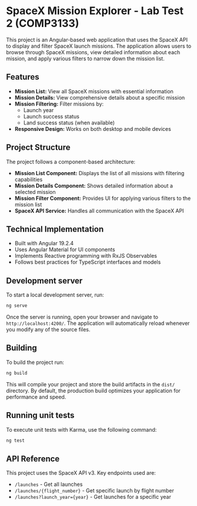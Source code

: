 # SpaceX Mission Explorer - Lab Test 2 (COMP3133)

This project is an Angular-based web application that uses the SpaceX API to display and filter SpaceX launch missions. The application allows users to browse through SpaceX missions, view detailed information about each mission, and apply various filters to narrow down the mission list.

## Features

- **Mission List:** View all SpaceX missions with essential information
- **Mission Details:** View comprehensive details about a specific mission
- **Mission Filtering:** Filter missions by:
  - Launch year
  - Launch success status
  - Land success status (when available)
- **Responsive Design:** Works on both desktop and mobile devices

## Project Structure

The project follows a component-based architecture:

- **Mission List Component:** Displays the list of all missions with filtering capabilities
- **Mission Details Component:** Shows detailed information about a selected mission
- **Mission Filter Component:** Provides UI for applying various filters to the mission list
- **SpaceX API Service:** Handles all communication with the SpaceX API

## Technical Implementation

- Built with Angular 19.2.4
- Uses Angular Material for UI components
- Implements Reactive programming with RxJS Observables
- Follows best practices for TypeScript interfaces and models

## Development server

To start a local development server, run:

```bash
ng serve
```

Once the server is running, open your browser and navigate to `http://localhost:4200/`. The application will automatically reload whenever you modify any of the source files.

## Building

To build the project run:

```bash
ng build
```

This will compile your project and store the build artifacts in the `dist/` directory. By default, the production build optimizes your application for performance and speed.

## Running unit tests

To execute unit tests with Karma, use the following command:

```bash
ng test
```

## API Reference

This project uses the SpaceX API v3. Key endpoints used are:
- `/launches` - Get all launches
- `/launches/{flight_number}` - Get specific launch by flight number
- `/launches?launch_year={year}` - Get launches for a specific year
